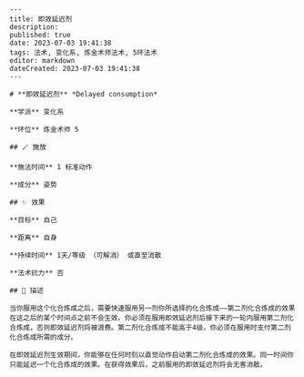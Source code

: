 
    ---
    title: 即效延迟剂
    description: 
    published: true
    date: 2023-07-03 19:41:38
    tags: 法术, 变化系, 炼金术师法术, 5环法术
    editor: markdown
    dateCreated: 2023-07-03 19:41:38
    ---

    # **即效延迟剂** *Delayed consumption*

    **学派** 变化系 

    **环位** 炼金术师 5

    ## 🪄 施放

    **施法时间** 1 标准动作

    **成分** 姿势

    ## ✨ 效果 

    **目标** 自己 

    **距离** 自身  

    **持续时间** 1天/等级 （可解消） 或直至消散 

    **法术抗力** 否

    ## 📖 描述

    当你服用这个化合炼成之后，需要快速服用另一剂你所选择的化合炼成——第二剂化合炼成的效果在这之后的某个时间点之前不会生效。你必须在服用即效延迟剂后接下来的一轮内服用第二剂化合炼成，否则即效延迟剂将被浪费。第二剂化合炼成不能高于4级，你必须在服用时支付第二剂化合炼成所需的成分。

    在即效延迟剂生效期间，你能够在任何时刻以直觉动作启动第二剂化合炼成的效果。同一时间你只能延迟一个化合炼成的效果。在获得效果后，之前服用的即效延迟剂将会无害消散。
    